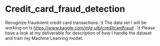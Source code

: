 # Credit_card_fraud_detection
 Recognize fraudulent credit card transactions. \t
 The data set I will be working on is https://www.kaggle.com/mlg-ulb/creditcardfraud . \t
 Please have a look at my deliverable for description of how I handle the dataset and train my Machine Leanring model. 
 
